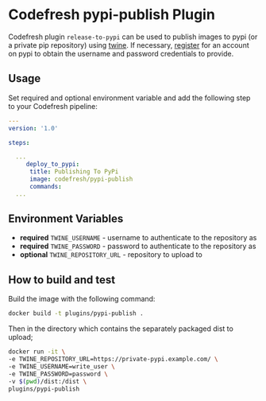 # Codefresh pypi-publish Plugin

Codefresh plugin `release-to-pypi` can be used to publish images to pypi (or a private pip repository) using [twine](https://pypi.org/project/twine/).
If necessary, [register](https://pypi.org/account/register/) for an account on pypi to obtain the username and password credentials to provide.

## Usage

Set required and optional environment variable and add the following step to your Codefresh pipeline:

```yaml
---
version: '1.0'

steps:

  ...
     deploy_to_pypi:
      title: Publishing To PyPi
      image: codefresh/pypi-publish
      commands:
  ...

```

## Environment Variables

- **required** `TWINE_USERNAME` - username to authenticate to the repository as
- **required** `TWINE_PASSWORD` - password to authenticate to the repository as
- **optional** `TWINE_REPOSITORY_URL` - repository to upload to

## How to build and test

Build the image with the following command:

```bash
docker build -t plugins/pypi-publish .
```

Then in the directory which contains the separately packaged dist to upload;

```bash
docker run -it \
-e TWINE_REPOSITORY_URL=https://private-pypi.example.com/ \
-e TWINE_USERNAME=write_user \
-e TWINE_PASSWORD=password \
-v $(pwd)/dist:/dist \
plugins/pypi-publish
```